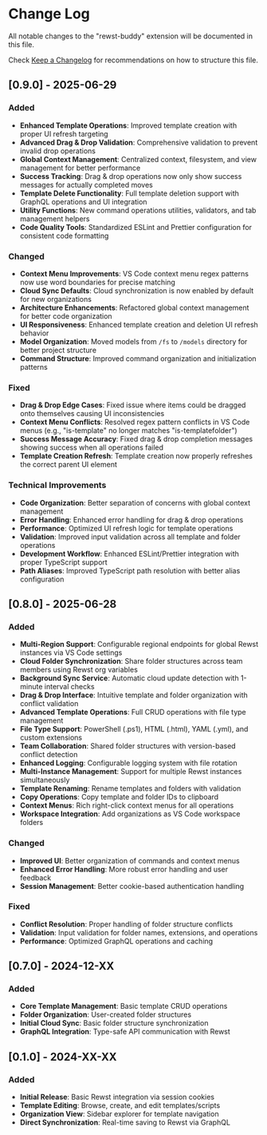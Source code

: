 # Change Log

All notable changes to the "rewst-buddy" extension will be documented in this file.

Check [Keep a Changelog](http://keepachangelog.com/) for recommendations on how to structure this file.

## [0.9.0] - 2025-06-29

### Added
- **Enhanced Template Operations**: Improved template creation with proper UI refresh targeting
- **Advanced Drag & Drop Validation**: Comprehensive validation to prevent invalid drop operations
- **Global Context Management**: Centralized context, filesystem, and view management for better performance
- **Success Tracking**: Drag & drop operations now only show success messages for actually completed moves
- **Template Delete Functionality**: Full template deletion support with GraphQL operations and UI integration
- **Utility Functions**: New command operations utilities, validators, and tab management helpers
- **Code Quality Tools**: Standardized ESLint and Prettier configuration for consistent code formatting

### Changed
- **Context Menu Improvements**: VS Code context menu regex patterns now use word boundaries for precise matching
- **Cloud Sync Defaults**: Cloud synchronization is now enabled by default for new organizations
- **Architecture Enhancements**: Refactored global context management for better code organization
- **UI Responsiveness**: Enhanced template creation and deletion UI refresh behavior
- **Model Organization**: Moved models from `/fs` to `/models` directory for better project structure
- **Command Structure**: Improved command organization and initialization patterns

### Fixed
- **Drag & Drop Edge Cases**: Fixed issue where items could be dragged onto themselves causing UI inconsistencies
- **Context Menu Conflicts**: Resolved regex pattern conflicts in VS Code menus (e.g., "is-template" no longer matches "is-templatefolder")
- **Success Message Accuracy**: Fixed drag & drop completion messages showing success when all operations failed
- **Template Creation Refresh**: Template creation now properly refreshes the correct parent UI element

### Technical Improvements
- **Code Organization**: Better separation of concerns with global context management
- **Error Handling**: Enhanced error handling for drag & drop operations
- **Performance**: Optimized UI refresh logic for template operations
- **Validation**: Improved input validation across all template and folder operations
- **Development Workflow**: Enhanced ESLint/Prettier integration with proper TypeScript support
- **Path Aliases**: Improved TypeScript path resolution with better alias configuration

## [0.8.0] - 2025-06-28

### Added
- **Multi-Region Support**: Configurable regional endpoints for global Rewst instances via VS Code settings
- **Cloud Folder Synchronization**: Share folder structures across team members using Rewst org variables
- **Background Sync Service**: Automatic cloud update detection with 1-minute interval checks
- **Drag & Drop Interface**: Intuitive template and folder organization with conflict validation
- **Advanced Template Operations**: Full CRUD operations with file type management
- **File Type Support**: PowerShell (.ps1), HTML (.html), YAML (.yml), and custom extensions
- **Team Collaboration**: Shared folder structures with version-based conflict detection
- **Enhanced Logging**: Configurable logging system with file rotation
- **Multi-Instance Management**: Support for multiple Rewst instances simultaneously
- **Template Renaming**: Rename templates and folders with validation
- **Copy Operations**: Copy template and folder IDs to clipboard
- **Context Menus**: Rich right-click context menus for all operations
- **Workspace Integration**: Add organizations as VS Code workspace folders

### Changed
- **Improved UI**: Better organization of commands and context menus
- **Enhanced Error Handling**: More robust error handling and user feedback
- **Session Management**: Better cookie-based authentication handling

### Fixed
- **Conflict Resolution**: Proper handling of folder structure conflicts
- **Validation**: Input validation for folder names, extensions, and operations
- **Performance**: Optimized GraphQL operations and caching

## [0.7.0] - 2024-12-XX

### Added
- **Core Template Management**: Basic template CRUD operations
- **Folder Organization**: User-created folder structures
- **Initial Cloud Sync**: Basic folder structure synchronization
- **GraphQL Integration**: Type-safe API communication with Rewst

## [0.1.0] - 2024-XX-XX

### Added
- **Initial Release**: Basic Rewst integration via session cookies
- **Template Editing**: Browse, create, and edit templates/scripts
- **Organization View**: Sidebar explorer for template navigation
- **Direct Synchronization**: Real-time saving to Rewst via GraphQL